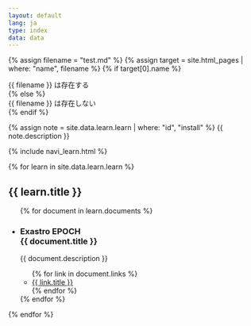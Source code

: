```yaml
---
layout: default
lang: ja
type: index
data: data
---
```







{% assign filename = "test.md" %}
{% assign target = site.html_pages | where: "name", filename %}
{% if target[0].name %}
<div>{{ filename }} は存在する</div>
{% else %}
<div>{{ filename }} は存在しない</div>
{% endif %}




{% assign note = site.data.learn.learn | where: "id", "install" %}
{{ note.description }}

{% include navi_learn.html %}

{% for learn in site.data.learn.learn %}
<section class="">
    <h2><i class="{{ learn.icon }}"></i> {{ learn.title }}</h2>
    <ul class="content-list">
    {% for document in learn.documents %}
        <li class="content-item">
            <div class="content-card">
                <div class="content-header">
                    <h3 class="content-title">
                        <span class="content-type">Exastro EPOCH</span><br>
                        {{ document.title }}
                    </h3>
                </div>
                <div class="content-body">
                    <p class="content-paragraph">{{ document.description }}</p>
                </div>
                <div class="content-footer">
                    <ul class="content-link-list">
                    {% for link in document.links %}
                        <li class="content-link-item">
                            <a class="content-link" href="{{ link.url }}">
                                {{ link.title }} <i class="fas fa-angle-right"></i>
                            </a>
                        </li>
                    {% endfor %}
                    </ul>
                </div>
            </div>
        </li>
    {% endfor %}
    </ul>
</section>
{% endfor %}